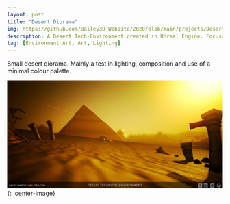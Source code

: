```yaml
---
layout: post
title: "Desert Diorama"
img: https://github.com/Bailey3D-Website/2020/blob/main/projects/Desert/thumb.gif?raw=true
description: A Desert Tech-Environment created in Unreal Engine. Focuses on a few unique systems such as stylized rendering, houdini proceduralism, procedural texturing.
tag: [Environment Art, Art, Lighting]
---
```


Small desert diorama. Mainly a test in lighting, composition and use of a minimal colour palette.


![Image](https://github.com/Bailey3D-Website/2020/blob/main/projects/Desert/bailey-martin-render-desert-main-1.jpg?raw=true){: .center-image}
